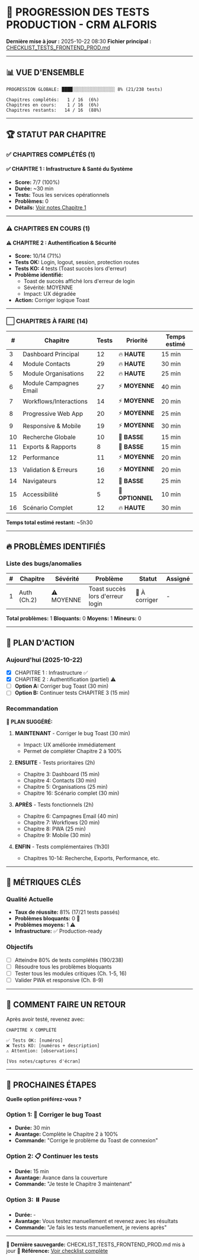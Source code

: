 # 🎯 PROGRESSION DES TESTS PRODUCTION - CRM ALFORIS

**Dernière mise à jour :** 2025-10-22 08:30
**Fichier principal :** [CHECKLIST_TESTS_FRONTEND_PROD.md](./CHECKLIST_TESTS_FRONTEND_PROD.md)

---

## 📊 VUE D'ENSEMBLE

```
PROGRESSION GLOBALE: ████░░░░░░░░░░░░░░░░ 8% (21/238 tests)

Chapitres complétés:   1 / 16  (6%)
Chapitres en cours:    1 / 16  (6%)
Chapitres restants:   14 / 16  (88%)
```

---

## 🏆 STATUT PAR CHAPITRE

### ✅ CHAPITRES COMPLÉTÉS (1)

#### ✅ CHAPITRE 1 : Infrastructure & Santé du Système
- **Score:** 7/7 (100%)
- **Durée:** ~30 min
- **Tests:** Tous les services opérationnels
- **Problèmes:** 0
- **Détails:** [Voir notes Chapitre 1](#)

---

### ⚠️ CHAPITRES EN COURS (1)

#### ⚠️ CHAPITRE 2 : Authentification & Sécurité
- **Score:** 10/14 (71%)
- **Tests OK:** Login, logout, session, protection routes
- **Tests KO:** 4 tests (Toast succès lors d'erreur)
- **Problème identifié:**
  - Toast de succès affiché lors d'erreur de login
  - Sévérité: MOYENNE
  - Impact: UX dégradée
- **Action:** Corriger logique Toast

---

### ⬜ CHAPITRES À FAIRE (14)

| # | Chapitre | Tests | Priorité | Temps estimé |
|---|----------|-------|----------|--------------|
| 3 | Dashboard Principal | 12 | 🔥 **HAUTE** | 15 min |
| 4 | Module Contacts | 29 | 🔥 **HAUTE** | 30 min |
| 5 | Module Organisations | 22 | 🔥 **HAUTE** | 25 min |
| 6 | Module Campagnes Email | 27 | ⚡ **MOYENNE** | 40 min |
| 7 | Workflows/Interactions | 14 | ⚡ **MOYENNE** | 20 min |
| 8 | Progressive Web App | 20 | ⚡ **MOYENNE** | 25 min |
| 9 | Responsive & Mobile | 19 | ⚡ **MOYENNE** | 30 min |
| 10 | Recherche Globale | 10 | 📌 **BASSE** | 15 min |
| 11 | Exports & Rapports | 8 | 📌 **BASSE** | 15 min |
| 12 | Performance | 11 | ⚡ **MOYENNE** | 20 min |
| 13 | Validation & Erreurs | 16 | ⚡ **MOYENNE** | 20 min |
| 14 | Navigateurs | 12 | 📌 **BASSE** | 25 min |
| 15 | Accessibilité | 5 | 📌 **OPTIONNEL** | 10 min |
| 16 | Scénario Complet | 12 | 🔥 **HAUTE** | 30 min |

**Temps total estimé restant:** ~5h30

---

## 🔥 PROBLÈMES IDENTIFIÉS

### Liste des bugs/anomalies

| # | Chapitre | Sévérité | Problème | Statut | Assigné |
|---|----------|----------|----------|--------|---------|
| 1 | Auth (Ch.2) | ⚠️ MOYENNE | Toast succès lors d'erreur login | 🔧 À corriger | - |

**Total problèmes:** 1
**Bloquants:** 0
**Moyens:** 1
**Mineurs:** 0

---

## 📅 PLAN D'ACTION

### Aujourd'hui (2025-10-22)

- [x] CHAPITRE 1 : Infrastructure ✅
- [x] CHAPITRE 2 : Authentification (partiel) ⚠️
- [ ] **Option A:** Corriger bug Toast (30 min)
- [ ] **Option B:** Continuer tests CHAPITRE 3 (15 min)

### Recommandation

**🎯 PLAN SUGGÉRÉ:**

1. **MAINTENANT** - Corriger le bug Toast (30 min)
   - Impact: UX améliorée immédiatement
   - Permet de compléter Chapitre 2 à 100%

2. **ENSUITE** - Tests prioritaires (2h)
   - Chapitre 3: Dashboard (15 min)
   - Chapitre 4: Contacts (30 min)
   - Chapitre 5: Organisations (25 min)
   - Chapitre 16: Scénario complet (30 min)

3. **APRÈS** - Tests fonctionnels (2h)
   - Chapitre 6: Campagnes Email (40 min)
   - Chapitre 7: Workflows (20 min)
   - Chapitre 8: PWA (25 min)
   - Chapitre 9: Mobile (30 min)

4. **ENFIN** - Tests complémentaires (1h30)
   - Chapitres 10-14: Recherche, Exports, Performance, etc.

---

## 🎯 MÉTRIQUES CLÉS

### Qualité Actuelle

- **Taux de réussite:** 81% (17/21 tests passés)
- **Problèmes bloquants:** 0 🎉
- **Problèmes moyens:** 1 ⚠️
- **Infrastructure:** ✅ Production-ready

### Objectifs

- [ ] Atteindre 80% de tests complétés (190/238)
- [ ] Résoudre tous les problèmes bloquants
- [ ] Tester tous les modules critiques (Ch. 1-5, 16)
- [ ] Valider PWA et responsive (Ch. 8-9)

---

## 💬 COMMENT FAIRE UN RETOUR

Après avoir testé, revenez avec:

```
CHAPITRE X COMPLÉTÉ

✅ Tests OK: [numéros]
❌ Tests KO: [numéros + description]
⚠️ Attention: [observations]

[Vos notes/captures d'écran]
```

---

## 🚀 PROCHAINES ÉTAPES

**Quelle option préférez-vous ?**

### Option 1: 🔧 Corriger le bug Toast
- **Durée:** 30 min
- **Avantage:** Complète le Chapitre 2 à 100%
- **Commande:** "Corrige le problème du Toast de connexion"

### Option 2: 📋 Continuer les tests
- **Durée:** 15 min
- **Avantage:** Avance dans la couverture
- **Commande:** "Je teste le Chapitre 3 maintenant"

### Option 3: ⏸️ Pause
- **Durée:** -
- **Avantage:** Vous testez manuellement et revenez avec les résultats
- **Commande:** "Je fais les tests manuellement, je reviens après"

---

**📌 Dernière sauvegarde:** CHECKLIST_TESTS_FRONTEND_PROD.md mis à jour
**🔗 Référence:** [Voir checklist complète](./CHECKLIST_TESTS_FRONTEND_PROD.md)
